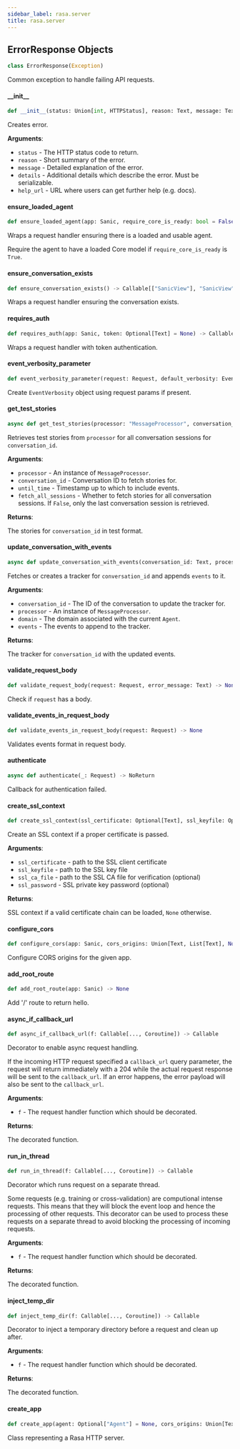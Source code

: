 ```yaml
---
sidebar_label: rasa.server
title: rasa.server
---
```

## ErrorResponse Objects

```python
class ErrorResponse(Exception)
```

Common exception to handle failing API requests.

#### \_\_init\_\_

```python
def __init__(status: Union[int, HTTPStatus], reason: Text, message: Text, details: Any = None, help_url: Optional[Text] = None) -> None
```

Creates error.

**Arguments**:

- `status` - The HTTP status code to return.
- `reason` - Short summary of the error.
- `message` - Detailed explanation of the error.
- `details` - Additional details which describe the error. Must be serializable.
- `help_url` - URL where users can get further help (e.g. docs).

#### ensure\_loaded\_agent

```python
def ensure_loaded_agent(app: Sanic, require_core_is_ready: bool = False) -> Callable[[Callable], Callable[..., Any]]
```

Wraps a request handler ensuring there is a loaded and usable agent.

Require the agent to have a loaded Core model if `require_core_is_ready` is
`True`.

#### ensure\_conversation\_exists

```python
def ensure_conversation_exists() -> Callable[["SanicView"], "SanicView"]
```

Wraps a request handler ensuring the conversation exists.

#### requires\_auth

```python
def requires_auth(app: Sanic, token: Optional[Text] = None) -> Callable[["SanicView"], "SanicView"]
```

Wraps a request handler with token authentication.

#### event\_verbosity\_parameter

```python
def event_verbosity_parameter(request: Request, default_verbosity: EventVerbosity) -> EventVerbosity
```

Create `EventVerbosity` object using request params if present.

#### get\_test\_stories

```python
async def get_test_stories(processor: "MessageProcessor", conversation_id: Text, until_time: Optional[float], fetch_all_sessions: bool = False) -> Text
```

Retrieves test stories from `processor` for all conversation sessions for
`conversation_id`.

**Arguments**:

- `processor` - An instance of `MessageProcessor`.
- `conversation_id` - Conversation ID to fetch stories for.
- `until_time` - Timestamp up to which to include events.
- `fetch_all_sessions` - Whether to fetch stories for all conversation sessions.
  If `False`, only the last conversation session is retrieved.
  

**Returns**:

  The stories for `conversation_id` in test format.

#### update\_conversation\_with\_events

```python
async def update_conversation_with_events(conversation_id: Text, processor: "MessageProcessor", domain: Domain, events: List[Event]) -> DialogueStateTracker
```

Fetches or creates a tracker for `conversation_id` and appends `events` to it.

**Arguments**:

- `conversation_id` - The ID of the conversation to update the tracker for.
- `processor` - An instance of `MessageProcessor`.
- `domain` - The domain associated with the current `Agent`.
- `events` - The events to append to the tracker.
  

**Returns**:

  The tracker for `conversation_id` with the updated events.

#### validate\_request\_body

```python
def validate_request_body(request: Request, error_message: Text) -> None
```

Check if `request` has a body.

#### validate\_events\_in\_request\_body

```python
def validate_events_in_request_body(request: Request) -> None
```

Validates events format in request body.

#### authenticate

```python
async def authenticate(_: Request) -> NoReturn
```

Callback for authentication failed.

#### create\_ssl\_context

```python
def create_ssl_context(ssl_certificate: Optional[Text], ssl_keyfile: Optional[Text], ssl_ca_file: Optional[Text] = None, ssl_password: Optional[Text] = None) -> Optional["SSLContext"]
```

Create an SSL context if a proper certificate is passed.

**Arguments**:

- `ssl_certificate` - path to the SSL client certificate
- `ssl_keyfile` - path to the SSL key file
- `ssl_ca_file` - path to the SSL CA file for verification (optional)
- `ssl_password` - SSL private key password (optional)
  

**Returns**:

  SSL context if a valid certificate chain can be loaded, `None` otherwise.

#### configure\_cors

```python
def configure_cors(app: Sanic, cors_origins: Union[Text, List[Text], None] = "") -> None
```

Configure CORS origins for the given app.

#### add\_root\_route

```python
def add_root_route(app: Sanic) -> None
```

Add &#x27;/&#x27; route to return hello.

#### async\_if\_callback\_url

```python
def async_if_callback_url(f: Callable[..., Coroutine]) -> Callable
```

Decorator to enable async request handling.

If the incoming HTTP request specified a `callback_url` query parameter, the request
will return immediately with a 204 while the actual request response will
be sent to the `callback_url`. If an error happens, the error payload will also
be sent to the `callback_url`.

**Arguments**:

- `f` - The request handler function which should be decorated.
  

**Returns**:

  The decorated function.

#### run\_in\_thread

```python
def run_in_thread(f: Callable[..., Coroutine]) -> Callable
```

Decorator which runs request on a separate thread.

Some requests (e.g. training or cross-validation) are computional intense requests.
This means that they will block the event loop and hence the processing of other
requests. This decorator can be used to process these requests on a separate thread
to avoid blocking the processing of incoming requests.

**Arguments**:

- `f` - The request handler function which should be decorated.
  

**Returns**:

  The decorated function.

#### inject\_temp\_dir

```python
def inject_temp_dir(f: Callable[..., Coroutine]) -> Callable
```

Decorator to inject a temporary directory before a request and clean up after.

**Arguments**:

- `f` - The request handler function which should be decorated.
  

**Returns**:

  The decorated function.

#### create\_app

```python
def create_app(agent: Optional["Agent"] = None, cors_origins: Union[Text, List[Text], None] = "*", auth_token: Optional[Text] = None, response_timeout: int = DEFAULT_RESPONSE_TIMEOUT, jwt_secret: Optional[Text] = None, jwt_method: Text = "HS256", endpoints: Optional[AvailableEndpoints] = None) -> Sanic
```

Class representing a Rasa HTTP server.

